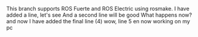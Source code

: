 This branch supports ROS Fuerte and ROS Electric using rosmake.
I have added a line, let's see
And a second line will be good
What happens now?
and now I have added the final line (4)
wow, line 5
en now working on my pc
